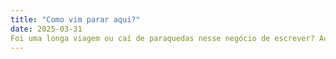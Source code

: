 ```yaml
---
title: "Como vim parar aqui?"
date: 2025-03-31
Foi uma longa viagem ou caí de paraquedas nesse negócio de escrever? Acompanhe essa história minha ou sua, por aqui, navegando nesse mar de ideias.
---
```

